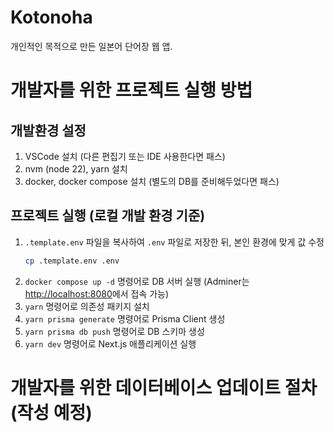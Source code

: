# Kotonoha

개인적인 목적으로 만든 일본어 단어장 웹 앱.

# 개발자를 위한 프로젝트 실행 방법

## 개발환경 설정

1. VSCode 설치 (다른 편집기 또는 IDE 사용한다면 패스)
2. nvm (node 22), yarn 설치
3. docker, docker compose 설치 (별도의 DB를 준비해두었다면 패스)

## 프로젝트 실행 (로컬 개발 환경 기준)

1. `.template.env` 파일을 복사하여 `.env` 파일로 저장한 뒤, 본인 환경에 맞게 값 수정
   ```bash
   cp .template.env .env
   ```
2. `docker compose up -d` 명령어로 DB 서버 실행
   (Adminer는 [http://localhost:8080](http://localhost:8080)에서 접속 가능)
3. `yarn` 명령어로 의존성 패키지 설치
4. `yarn prisma generate` 명령어로 Prisma Client 생성
5. `yarn prisma db push` 명령어로 DB 스키마 생성
6. `yarn dev` 명령어로 Next.js 애플리케이션 실행

# 개발자를 위한 데이터베이스 업데이트 절차 (작성 예정)